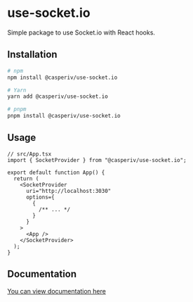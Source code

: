 # use-socket.io

Simple package to use Socket.io with React hooks.

## Installation

```bash
# npm
npm install @casperiv/use-socket.io

# Yarn
yarn add @casperiv/use-socket.io

# pnpm
pnpm install @casperiv/use-socket.io
```

## Usage

```tsx
// src/App.tsx
import { SocketProvider } from "@casperiv/use-socket.io";

export default function App() {
  return (
    <SocketProvider
      uri="http://localhost:3030"
      options={
        {
          /** ... */
        }
      }
    >
      <App />
    </SocketProvider>
  );
}
```

## Documentation

[You can view documentation here](https://github.com/Dev-CasperTheGhost/use-socket.io/blob/main/docs/README.md)
